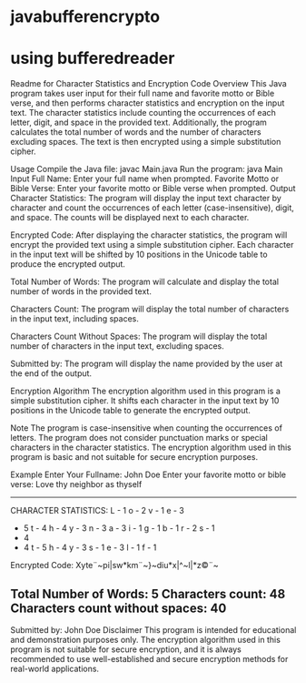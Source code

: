 # javabufferencrypto
# using bufferedreader
Readme for Character Statistics and Encryption Code
Overview
This Java program takes user input for their full name and favorite motto or Bible verse, and then performs character statistics and encryption on the input text.
The character statistics include counting the occurrences of each letter, digit, and space in the provided text. Additionally, 
the program calculates the total number of words and the number of characters excluding spaces. The text is then encrypted using a simple substitution cipher.

Usage
Compile the Java file: javac Main.java
Run the program: java Main
Input
Full Name: Enter your full name when prompted.
Favorite Motto or Bible Verse: Enter your favorite motto or Bible verse when prompted.
Output
Character Statistics:
The program will display the input text character by character and count the occurrences of each letter (case-insensitive), digit, and space.
The counts will be displayed next to each character.

Encrypted Code:
After displaying the character statistics, the program will encrypt the provided text using a simple substitution cipher.
Each character in the input text will be shifted by 10 positions in the Unicode table to produce the encrypted output.

Total Number of Words:
The program will calculate and display the total number of words in the provided text.

Characters Count:
The program will display the total number of characters in the input text, including spaces.

Characters Count Without Spaces:
The program will display the total number of characters in the input text, excluding spaces.

Submitted by:
The program will display the name provided by the user at the end of the output.

Encryption Algorithm
The encryption algorithm used in this program is a simple substitution cipher. 
It shifts each character in the input text by 10 positions in the Unicode table to generate the encrypted output.

Note
The program is case-insensitive when counting the occurrences of letters.
The program does not consider punctuation marks or special characters in the character statistics.
The encryption algorithm used in this program is basic and not suitable for secure encryption purposes.

Example
Enter Your Fullname: John Doe
Enter your favorite motto or bible verse: Love thy neighbor as thyself
***************************************
CHARACTER STATISTICS:
L - 1
o - 2
v - 1
e - 3
  - 5
t - 4
h - 4
y - 3
n - 3
a - 3
i - 1
g - 1
b - 1
r - 2
s - 1
   - 4
  - 4
t - 5
h - 4
y - 3
s - 1
e - 3
l - 1
f - 1

Encrypted Code: Xyte¨~pi|sw*km¨~}~diu*x|^~l|*z©¨~

Total Number of Words: 5
Characters count: 48
Characters count without spaces: 40
------------------------------------------------
Submitted by: John Doe
Disclaimer
This program is intended for educational and demonstration purposes only. The encryption algorithm used in this program is not suitable for secure encryption, 
and it is always recommended to use well-established and secure encryption methods for real-world applications.
